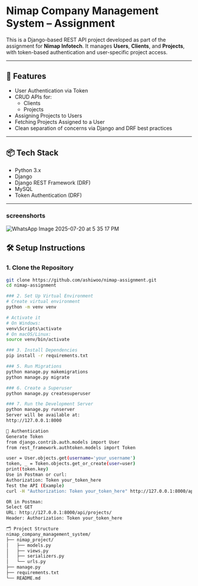 # Nimap Company Management System – Assignment

This is a Django-based REST API project developed as part of the assignment for **Nimap Infotech**. It manages **Users**, **Clients**, and **Projects**, with token-based authentication and user-specific project access.

---

## 🚀 Features

- User Authentication via Token
- CRUD APIs for:
  - Clients
  - Projects
- Assigning Projects to Users
- Fetching Projects Assigned to a User
- Clean separation of concerns via Django and DRF best practices

---

## 📦 Tech Stack

- Python 3.x
- Django
- Django REST Framework (DRF)
- MySQL
- Token Authentication (DRF)

---
### screenshorts
![WhatsApp Image 2025-07-20 at 5 35 17 PM](https://github.com/user-attachments/assets/f7d73a5c-1121-438d-9471-87d6a593a9c0)

## 🛠️ Setup Instructions

### 1. Clone the Repository

```bash
git clone https://github.com/ashiwoo/nimap-assignment.git
cd nimap-assignment

### 2. Set Up Virtual Environment
# Create virtual environment
python -m venv venv

# Activate it
# On Windows:
venv\Scripts\activate
# On macOS/Linux:
source venv/bin/activate

### 3. Install Dependencies
pip install -r requirements.txt

### 5. Run Migrations
python manage.py makemigrations
python manage.py migrate

### 6. Create a Superuser
python manage.py createsuperuser

### 7. Run the Development Server
python manage.py runserver
Server will be available at:
http://127.0.0.1:8000

🔐 Authentication
Generate Token
from django.contrib.auth.models import User
from rest_framework.authtoken.models import Token

user = User.objects.get(username='your_username')
token, _ = Token.objects.get_or_create(user=user)
print(token.key)
Use in Postman or curl:
Authorization: Token your_token_here
Test the API (Example)
curl -H "Authorization: Token your_token_here" http://127.0.0.1:8000/api/projects/

OR in Postman:
Select GET
URL: http://127.0.0.1:8000/api/projects/
Header: Authorization: Token your_token_here

🗂️ Project Structure
nimap_company_management_system/
├── nimap_project/
│   ├── models.py
│   ├── views.py
│   ├── serializers.py
│   └── urls.py
├── manage.py
├── requirements.txt
└── README.md

